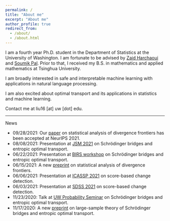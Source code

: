```yaml
---
permalink: /
title: "About me"
excerpt: "About me"
author_profile: true
redirect_from:
  - /about/
  - /about.html
---
```


I am a fourth year Ph.D. student in the Department of Statistics at the University of Washington.
I am fortunate to be advised by [Zaid Harchaoui](http://faculty.washington.edu/zaid/) and [Soumik Pal](https://sites.math.washington.edu/~soumik/).
Prior to that, I received my B.S. in mathematics and applied mathematics at Tsinghua University.  

I am broadly interested in safe and interpretable machine learning with applications in natural language processing.
<!-- In particular, I have been working on developing automatic change detection algorithms to monitor learning machines. -->
I am also excited about optimal transport and its applications in statistics and machine learning.  
<!-- I have been working on safe statistical machine learning by developing automatic change detection method for machine learning algorithms to monitor their behavior. -->

Contact me at liu16 [at] uw [dot] edu.  

---  
News
* 09/28/2021: Our [paper](https://arxiv.org/abs/2106.07898) on statistical analysis of divergence frontiers has been accepted at NeurIPS 2021.
* 08/08/2021: Presentation at [JSM 2021](https://ww2.amstat.org/meetings/jsm/2021/) on Schrödinger bridges and entropic optimal transport.
* 06/22/2021: Presentation at [BIRS workshop](https://workshops.birs.ca/events/21w5120/schedule) on Schrödinger bridges and entropic optimal transport.
* 06/15/2021: A new [preprint](https://arxiv.org/abs/2106.07898) on statistical analysis of divergence frontiers.
* 06/06/2021: Presentation at [ICASSP 2021](https://l.feathr.co/ICASSP/Lang-Liu) on score-based change detection.
* 06/03/2021: Presentation at [SDSS 2021](https://ww2.amstat.org/meetings/sdss/2021/) on score-based change detection.
* 11/23/2020: Talk at [UW Probability Seminar](https://math.washington.edu/events/2020-11-23/asymptotics-entropy-regularized-optimal-transport-chaos-decomposition) on Schrödinger bridges and entropic optimal transport.
* 11/17/2020: A new [preprint](https://arxiv.org/abs/2011.08963) on large-sample theory of Schrödinger bridges and entropic optimal transport.
